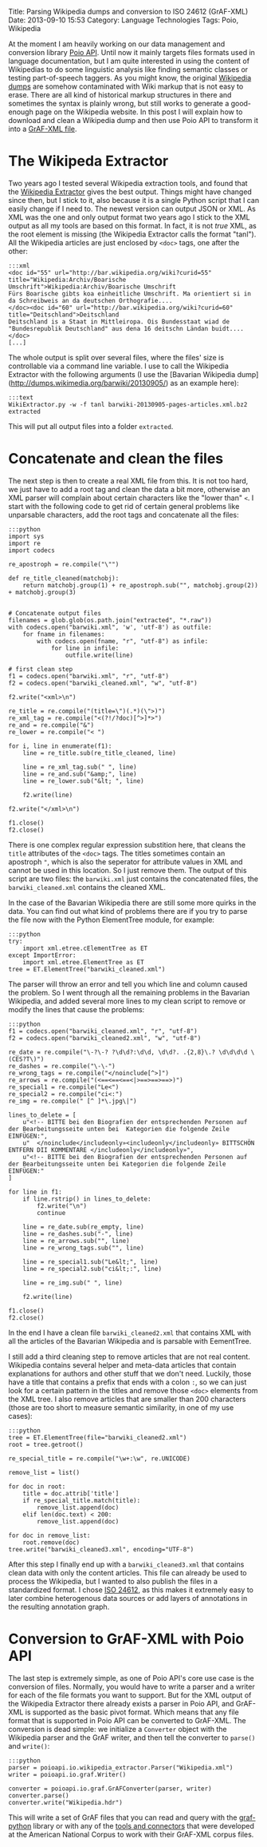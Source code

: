 Title: Parsing Wikipedia dumps and conversion to ISO 24612 (GrAF-XML)
Date: 2013-09-10 15:53
Category: Language Technologies
Tags: Poio, Wikipedia

At the moment I am heavily working on our data management and conversion library
[Poio API](http://media.cidles.eu/poio/poio-api/). Until now it mainly targets
files formats used in language documentation, but I am quite interested in using
the content of Wikipedias to do some linguistic analysis like finding semantic
classes or testing part-of-speech taggers. As you might know, the original
[Wikipedia dumps](http://dumps.wikimedia.org/) are somehow contaminated with
Wiki markup that is not easy to erase. There are all kind of historical markup
structures in there and sometimes the syntax is plainly wrong, but still works
to generate a good-enough page on the Wikipedia website. In this post I will
explain how to download and clean a Wikipedia dump and then use Poio API to
transform it into a [GrAF-XML file](http://www.balisage.net/Proceedings/vol10/html/Bouda01/BalisageVol10-Bouda01.html).

# The Wikipeda Extractor

Two years ago I tested several Wikipedia extraction tools, and found that the
[Wikipedia Extractor](http://medialab.di.unipi.it/wiki/Wikipedia_Extractor)
gives the best output. Things might have changed since then, but I stick to it,
also because it is a single Python script that I can easily change if I need
to. The newest version can output JSON or XML. As XML was the one and only
output format two years ago I stick to the XML output as all my tools are based
on this format. In fact, it is not *true* XML, as the root element is missing
(the Wikipedia Extractor calls the format "tanl"). All the Wikipedia articles
are just enclosed by `<doc>` tags, one after the other:

    :::xml
    <doc id="55" url="http://bar.wikipedia.org/wiki?curid=55" title="Wikipedia:Archiv/Boarische Umschrift">Wikipedia:Archiv/Boarische Umschrift
    Fürs Boarische gibts koa einheitliche Umschrift. Ma orientiert si in da Schreibweis an da deutschen Orthografie....
    </doc><doc id="60" url="http://bar.wikipedia.org/wiki?curid=60" title="Deitschland">Deitschland
    Deitschland is a Staat in Mittleiropa. Ois Bundesstaat wiad de "Bundesrepublik Deutschland" aus dena 16 deitschn Ländan buidt....
    </doc>
    [...]

The whole output is split over several files, where the files' size is
controllable via a command line variable. I use to call the Wikipedia Extractor
with the following arguments (I use the [Bavarian Wikipedia dump]
(http://dumps.wikimedia.org/barwiki/20130905/) as an example here):

    :::text
    WikiExtractor.py -w -f tanl barwiki-20130905-pages-articles.xml.bz2 extracted

This will put all output files into a folder `extracted`.

# Concatenate and clean the files

The next step is then to create a real XML file from this. It is not too hard,
we just have to add a root tag and clean the data a bit more, otherwise an XML
parser will complain about certain characters like the "lower than" `<`. I
start with the following code to get rid of certain general problems like
unparsable characters, add the root tags and concatenate all the files:

    :::python
    import sys
    import re
    import codecs

    re_apostroph = re.compile("\"")

    def re_title_cleaned(matchobj):
        return matchobj.group(1) + re_apostroph.sub("", matchobj.group(2)) + matchobj.group(3)


    # Concatenate output files
    filenames = glob.glob(os.path.join("extracted", "*.raw"))
    with codecs.open("barwiki.xml", 'w', 'utf-8') as outfile:
        for fname in filenames:
            with codecs.open(fname, "r", "utf-8") as infile:
                for line in infile:
                    outfile.write(line)

    # first clean step
    f1 = codecs.open("barwiki.xml", "r", "utf-8")
    f2 = codecs.open("barwiki_cleaned.xml", "w", "utf-8")

    f2.write("<xml>\n")

    re_title = re.compile("(title=\")(.*)(\">)")
    re_xml_tag = re.compile("<(?!/?doc)[^>]*>")
    re_and = re.compile("&")
    re_lower = re.compile("< ")

    for i, line in enumerate(f1):
        line = re_title.sub(re_title_cleaned, line)

        line = re_xml_tag.sub(" ", line)
        line = re_and.sub("&amp;", line)
        line = re_lower.sub("&lt; ", line)

        f2.write(line)

    f2.write("</xml>\n")

    f1.close()
    f2.close()

There is one complex regular expression substition here, that cleans the `title`
attributes of the `<doc>` tags. The titles sometimes contain an apostroph `"`,
which is also the seperator for attribute values in XML and cannot be used in
this location. So I just remove them. The output of this script are two files:
the `barwiki.xml` just contains the concatenated files, the `barwiki_cleaned.xml`
contains the cleaned XML.

In the case of the Bavarian Wikipedia there are still
some more quirks in the data. You can find out what kind of problems there are
if you try to parse the file now with the Python ElementTree module, for
example:

    :::python
    try:
        import xml.etree.cElementTree as ET
    except ImportError:
        import xml.etree.ElementTree as ET
    tree = ET.ElementTree("barwiki_cleaned.xml")

The parser will throw an error and tell you which line and column caused the
problem. So I went through all the remaining problems in the Bavarian Wikipedia,
and added several more lines to my clean script to remove or modify the lines
that cause the problems:

    :::python
    f1 = codecs.open("barwiki_cleaned.xml", "r", "utf-8")
    f2 = codecs.open("barwiki_cleaned2.xml", "w", "utf-8")

    re_date = re.compile("\-?\-? ?\d\d?:\d\d, \d\d?. .{2,8}\.? \d\d\d\d \(CES?T\)")
    re_dashes = re.compile("\-\-")
    re_wrong_tags = re.compile("</noinclude[^>]")
    re_arrows = re.compile("(<==<==<==<|>==>==>==>)")
    re_special1 = re.compile("Le<")
    re_special2 = re.compile("ci<:")
    re_img = re.compile(" [^ ]*\.jpg\|")

    lines_to_delete = [
        u"<!-- BITTE bei den Biografien der entsprechenden Personen auf der Bearbeitungsseite unten bei  Kategorien die folgende Zeile EINFÜGEN:",
        u"  </noinclude</includeonly»<includeonly</includeonly» BITTSCHÖN ENTFERN DII KOMMENTARE </includeonly</includeonly»",
        u"<!-- BITTE bei den Biografien der entsprechenden Personen auf der Bearbeitungsseite unten bei Kategorien die folgende Zeile EINFÜGEN:"
    ]

    for line in f1:
        if line.rstrip() in lines_to_delete:
            f2.write("\n")
            continue

        line = re_date.sub(re_empty, line)
        line = re_dashes.sub("-", line)
        line = re_arrows.sub("", line)
        line = re_wrong_tags.sub("", line)

        line = re_special1.sub("Le&lt;", line)
        line = re_special2.sub("ci&lt;:", line)

        line = re_img.sub(" ", line)

        f2.write(line)

    f1.close()
    f2.close()

In the end I have a clean file `barwiki_cleaned2.xml` that contains XML with
all the articles of the Bavarian Wikipedia and is parsable with EementTree.

I still add a third cleaning step to remove articles that are not real content.
Wikipedia contains several helper and meta-data articles that contain
explanations for authors and other stuff that we don't need. Luckily, those have
a title that contains a prefix that ends with a colon `:`, so we can just look
for a certain pattern in the titles and remove those `<doc>` elements from the
XML tree. I also remove articles that are smaller than 200
characters (those are too short to measure semantic similarity, in one of my
use cases):

    :::python
    tree = ET.ElementTree(file="barwiki_cleaned2.xml")
    root = tree.getroot()

    re_special_title = re.compile("\w+:\w", re.UNICODE)

    remove_list = list()

    for doc in root:
        title = doc.attrib['title']
        if re_special_title.match(title):
            remove_list.append(doc)
        elif len(doc.text) < 200:
            remove_list.append(doc)

    for doc in remove_list:
        root.remove(doc)
    tree.write("barwiki_cleaned3.xml", encoding="UTF-8")

After this step I finally end up with a `barwiki_cleaned3.xml` that contains
clean data with only the content articles. This file can already be used to
process the Wikipedia, but I wanted to also publish the files in a standardized
format. I chose [ISO 24612](http://www.iso.org/iso/catalogue_detail.htm?csnumber=37326),
as this makes it extremely easy to later combine heterogenous data sources or
add layers of annotations in the resulting annotation graph.

# Conversion to GrAF-XML with Poio API

The last step is extremely simple, as one of Poio API's core use case is the
conversion of files. Normally, you would have to write a parser and a writer
for each of the file formats you want to support. But for the XML output of
the Wikipedia Extractor there already exists a parser in Poio API, and GrAF-XML
is supported as the basic pivot format. Which means that any file format that
is supported in Poio API can be converted to GrAF-XML. The conversion is
dead simple: we initialize a `Converter` object with the Wikipedia parser
and the GrAF writer, and then tell the converter to `parse()` and `write()`:

    :::python
    parser = poioapi.io.wikipedia_extractor.Parser("Wikipedia.xml")
    writer = poioapi.io.graf.Writer()

    converter = poioapi.io.graf.GrAFConverter(parser, writer)
    converter.parse()
    converter.write("Wikipedia.hdr")

This will write a set of GrAF files that you can read and query with the
[graf-python](http://media.cidles.eu/poio/graf-python/) library or
with any of the [tools and connectors](http://www.anc.org/software/) that were
developed at the American National Corpus to work with their GrAF-XML corpus
files.
